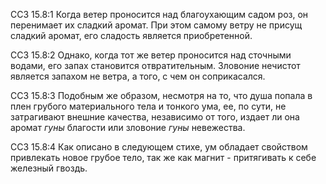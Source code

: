 ССЗ 15.8:1	Когда ветер проносится над благоухающим садом роз, он перенимает их сладкий аромат. При этом самому ветру не присущ сладкий аромат, его сладость является приобретенной.

ССЗ 15.8:2	Однако, когда тот же ветер проносится над сточными водами, его запах становится отвратительным. Зловоние нечистот является запахом не ветра, а того, с чем он соприкасался.

ССЗ 15.8:3	Подобным же образом, несмотря на то, что душа попала в плен грубого материального тела и тонкого ума, ее, по сути, не затрагивают внешние качества, независимо от того, издает ли она аромат _гуны_ благости или зловоние _гуны_ невежества.

ССЗ 15.8:4	Как описано в следующем стихе, ум обладает свойством привлекать новое грубое тело, так же как магнит - притягивать к себе железный гвоздь.